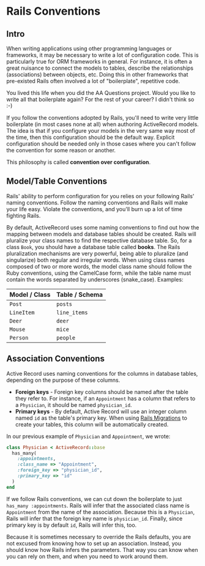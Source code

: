 # Rails Conventions

## Intro

When writing applications using other programming languages or
frameworks, it may be necessary to write a lot of configuration
code. This is particularly true for ORM frameworks in general. For
instance, it is often a great nuisance to connect the models to
tables, describe the relationships (associations) between objects,
etc. Doing this in other frameworks that pre-existed Rails often
involved a lot of "boilerplate", repetitive code.

You lived this life when you did the AA Questions project. Would you
like to write all that boilerplate again? For the rest of your career?
I didn't think so :-)

If you follow the conventions adopted by Rails, you'll need to write
very little boilerplate (in most cases none at all) when authoring
ActiveRecord models. The idea is that if you configure your models in
the very same way most of the time, then this configuration should be
the default way. Explicit configuration should be needed only in those
cases where you can't follow the convention for some reason or
another.

This philosophy is called **convention over configuration**.

## Model/Table Conventions

Rails' ability to perform configuration for you relies on your
following Rails' naming conventions. Follow the naming conventions
and Rails will make your life easy. Violate the conventions, and
you'll burn up a lot of time fighting Rails.

By default, ActiveRecord uses some naming conventions to find out how
the mapping between models and database tables should be
created. Rails will pluralize your class names to find the respective
database table. So, for a class `Book`, you should have a database
table called **books**. The Rails pluralization mechanisms are very
powerful, being able to pluralize (and singularize) both regular and
irregular words. When using class names composed of two or more words,
the model class name should follow the Ruby conventions, using the
CamelCase form, while the table name must contain the words separated
by underscores (snake\_case). Examples:

| Model / Class | Table / Schema |
| ------------- | -------------- |
| `Post`        | `posts`        |
| `LineItem`    | `line_items`   |
| `Deer`        | `deer`         |
| `Mouse`       | `mice`         |
| `Person`      | `people`       |


## Association Conventions

Active Record uses naming conventions for the columns in database
tables, depending on the purpose of these columns.

* **Foreign keys** - Foreign key columns should be named after the
  table they refer to. For instance, if an `Appointment` has a column
  that refers to a `Physician`, it should be named `physician_id`.
* **Primary keys** - By default, Active Record will use an integer
  column named `id` as the table's primary key. When using
  [Rails Migrations](migrations.md) to create your tables, this
  column will be automatically created.

In our previous example of `Physician` and `Appointment`, we wrote:

```ruby
class Physician < ActiveRecord::base
  has_many(
    :appointments,
    :class_name => "Appointment",
    :foreign_key => "physician_id",
    :primary_key => "id"
  )
end
```

If we follow Rails conventions, we can cut down the boilerplate to
just `has_many :appointments`. Rails will infer that the associated
class name is `Appointment` from the name of the association. Because
this is a `Physician`, Rails will infer that the foreign key name is
`physician_id`. Finally, since primary key is by default `id`, Rails
will infer this, too.

Because it is sometimes necessary to override the Rails defaults, you
are not excused from knowing how to set up an association. Instead,
you should know how Rails infers the parameters. That way you can know
when you can rely on them, and when you need to work around them.

